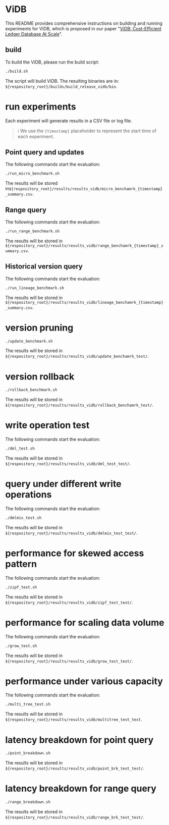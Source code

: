 # ViDB
This README provides comprehensive instructions on building and running experiments for ViDB, which is proposed in our paper "[ViDB: Cost-Efficient Ledger Database At Scale](doc/)". 

## build
To build the ViDB, please run the build script:
```bash
./build.sh
```
The script will build ViDB.
The resulting binaries are in: `${respository_root}/builds/build_release_vidb/bin`.

# run experiments
Each experiment will generate results in a CSV file or log file. 
> ℹ️ We use the `{timestamp}` placeholder to represent the start time of each experiment.

## Point query and updates
The following commands start the evaluation:
```bash
./run_micro_benchmark.sh 
```
The results will be stored in`${respository_root}/results/results_vidb/micro_benchamrk_{timestamp}_summary.csv`.


## Range query
The following commands start the evaluation:
```bash
./run_range_benchmark.sh 
```
The results will be stored in `${respository_root}/results/results_vidb/range_benchamrk_{timestamp}_summary.csv`.

## Historical version query
The following commands start the evaluation:
```bash
./run_lineage_benchmark.sh 
```
The results will be stored in `${respository_root}/results/results_vidb/lineage_benchamrk_{timestamp}_summary.csv`.

# version pruning 
```bash
./update_benchmark.sh
```
The results will be stored in `${respository_root}/results/results_vidb/update_benchamrk_test/`.

# version rollback
```bash
./rollback_benchmark.sh
```
The results will be stored in `${respository_root}/results/results_vidb/rollback_benchamrk_test/`.

# write operation test
The following commands start the evaluation:
```bash
./dml_test.sh 
```
The results will be stored in `${respository_root}/results/results_vidb/dml_test_test/`.

# query under different write operations
The following commands start the evaluation:
```bash
./dmlmix_test.sh 
```
The results will be stored in `${respository_root}/results/results_vidb/dmlmix_test_test/`.

# performance for skewed access pattern
The following commands start the evaluation:
```bash
./zipf_test.sh 
```
The results will be stored in `${respository_root}/results/results_vidb/zipf_test_test/`.

# performance for scaling data volume
The following commands start the evaluation:
```bash
./grow_test.sh 
```
The results will be stored in `${respository_root}/results/results_vidb/grow_test_test/`.

# performance under various capacity
The following commands start the evaluation:
```bash
./multi_tree_test.sh 
```
The results will be stored in `${respository_root}/results/results_vidb/multitree_test_test`.


# latency breakdown for point query
```bash
./point_breakdown.sh
```
The results will be stored in `${respository_root}/results/results_vidb/point_brk_test_test/`.


# latency breakdown for range query
```bash
./range_breakdown.sh
```
The results will be stored in `${respository_root}/results/results_vidb/range_brk_test_test/`.


